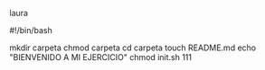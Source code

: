 laura

#!/bin/bash

mkdir carpeta
chmod carpeta
cd carpeta
touch README.md
echo "BIENVENIDO A MI EJERCICIO"
chmod init.sh 111


